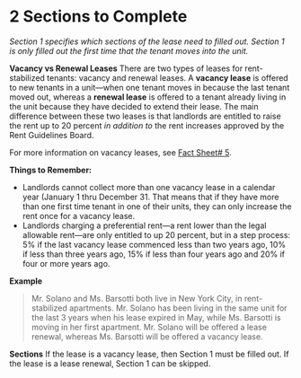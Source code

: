 # 2 Sections to Complete
*Section 1 specifies which sections of the lease need to filled out. Section 1 is only filled out the first time that the tenant moves into the unit.* 

**Vacancy vs Renewal Leases**
There are two types of leases for rent-stabilized tenants: vacancy and renewal leases. A **vacancy lease** is offered to new tenants in a unit—when one tenant moves in because the last tenant moved out, whereas a **renewal lease** is offered to a tenant already living in the unit because they have decided to extend their lease. The main difference between these two leases is that landlords are entitled to raise the rent up to 20 percent *in addition to* the rent increases approved by the Rent Guidelines Board. 

For more information on vacancy leases, see [Fact Sheet# 5](http://www.nyshcr.org/Rent/FactSheets/orafac5.pdf). 

**Things to Remember:**
- Landlords cannot collect more than one vacancy lease in a calendar year (January 1 thru December 31. That means that if they have more than one first time tenant in one of their units, they can only increase the rent once for a vacancy lease.
- Landlords charging a preferential rent—a rent lower than the legal allowable rent—are only entitled to up 20 percent, but in a step process: 5% if the last vacancy lease commenced less than two years ago, 10% if less than three years ago, 15% if less than four years ago and 20% if four or more years ago. 

**Example**
> Mr. Solano and Ms. Barsotti both live in New York City, in rent-stabilized apartments. Mr. Solano has been living in the same unit for the last 3 years when his lease expired in May, while Ms. Barsotti is moving in her first apartment. Mr. Solano will be offered a lease renewal, whereas Ms. Barsotti will be offered a vacancy lease. 

**Sections**
If the lease is a vacancy lease, then Section 1 must be filled out. If the lease is a lease renewal, Section 1 can be skipped. 